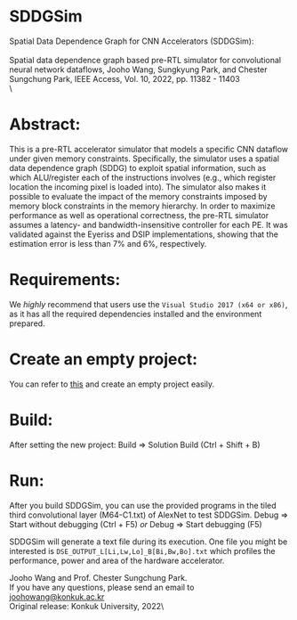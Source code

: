 # SDDGSim
Spatial Data Dependence Graph for CNN Accelerators (SDDGSim): \
\
Spatial data dependence graph based pre-RTL simulator for convolutional neural network dataflows, Jooho Wang, Sungkyung Park, and Chester Sungchung Park, IEEE Access, Vol. 10, 2022, pp. 11382 - 11403\
\

Abstract:
=============
This is a pre-RTL accelerator simulator that models a specific CNN dataflow under given memory constraints. Specifically, the simulator uses a spatial data dependence graph (SDDG) to exploit spatial information, such as which ALU/register each of the instructions involves (e.g., which register location the incoming pixel is loaded into). The simulator also makes it possible to evaluate the impact of the memory constraints imposed by memory block constraints in the memory hierarchy. In order to maximize performance as well as operational correctness, the pre-RTL simulator assumes a latency- and bandwidth-insensitive controller for each PE. It was validated against the Eyeriss and DSIP implementations, showing that the estimation error is less than 7% and 6%, respectively.

Requirements:
=============
We *highly* recommend that users use the `Visual Studio 2017 (x64 or x86)`,
as it has all the required dependencies installed and the environment prepared.

Create an empty project:
=============
You can refer to [this](https://drive.google.com/file/d/1YOwjZA74C_UD5CA0cvvzqUBCzprOdcsw/view?usp=sharing) and create an empty project easily.

Build:
======
After setting the new project:
Build => Solution Build (Ctrl + Shift + B)

Run:
======
After you build SDDGSim, you can use the provided programs in the tiled third convolutional layer (M64-C1.txt) of AlexNet to test SDDGSim.
Debug => Start without debugging (Ctrl + F5) *or* Debug => Start debugging (F5)

SDDGSim will generate a text file during its execution. One file you might be interested is `DSE_OUTPUT_L[Li,Lw,Lo]_B[Bi,Bw,Bo].txt` which profiles the performance, power and area of the hardware accelerator.

Jooho Wang and Prof. Chester Sungchung Park.\
If you have any questions, please send an email to joohowang@konkuk.ac.kr\
Original release: Konkuk University, 2022\
